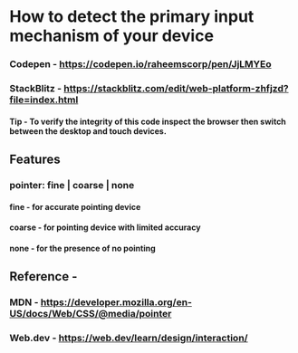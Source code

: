# How to detect the primary input mechanism of your device

### Codepen - https://codepen.io/raheemscorp/pen/JjLMYEo
### StackBlitz - https://stackblitz.com/edit/web-platform-zhfjzd?file=index.html

#### Tip - To verify the integrity of this code inspect the browser then switch between the desktop and touch devices.

## Features

### pointer: fine | coarse | none
#### fine - for accurate pointing device
#### coarse - for pointing device with limited accuracy
#### none - for the presence of no pointing

## Reference - 

### MDN - https://developer.mozilla.org/en-US/docs/Web/CSS/@media/pointer

### Web.dev - https://web.dev/learn/design/interaction/